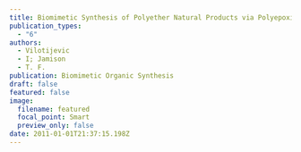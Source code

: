 ```yaml
---
title: Biomimetic Synthesis of Polyether Natural Products via Polyepoxide Opening
publication_types:
  - "6"
authors:
  - Vilotijevic
  - I; Jamison
  - T. F.
publication: Biomimetic Organic Synthesis
draft: false
featured: false
image:
  filename: featured
  focal_point: Smart
  preview_only: false
date: 2011-01-01T21:37:15.198Z
---
```

